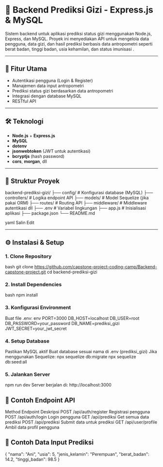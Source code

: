 # 🥗 Backend Prediksi Gizi - Express.js & MySQL

Sistem backend untuk aplikasi prediksi status gizi menggunakan Node.js, Express, dan MySQL. Proyek ini menyediakan API untuk mengelola data pengguna, data gizi, dan hasil prediksi berbasis data antropometri seperti berat badan, tinggi badan, usia kehamilan, dan status imunisasi .

---

## 🚀 Fitur Utama

- Autentikasi pengguna (Login & Register)
- Manajemen data input antropometri
- Prediksi status gizi berdasarkan data antropometri
- Integrasi dengan database MySQL
- RESTful API

---

## 🛠️ Teknologi

- **Node.js** + **Express.js**
- **MySQL**
- **dotenv**
- **jsonwebtoken** (JWT untuk autentikasi)
- **bcryptjs** (hash password)
- **cors**, **morgan**, dll

---

## 📂 Struktur Proyek

backend-prediksi-gizi/
├── config/ # Konfigurasi database (MySQL)
├── controllers/ # Logika endpoint API
├── models/ # Model Sequelize (jika pakai ORM)
├── routes/ # Routing API
├── middleware/ # Middleware autentikasi dll
├── .env # Variabel lingkungan
├── app.js # Inisialisasi aplikasi
├── package.json
└── README.md

yaml
Salin
Edit

---

## ⚙️ Instalasi & Setup

### 1. Clone Repository

bash
git clone https://github.com/capstone-project-coding-camp/Backend-capstone-project.git
cd backend-prediksi-gizi

### 2. Install Dependencies
bash
npm install

### 3. Konfigurasi Environment
Buat file .env:
env
PORT=3000
DB_HOST=localhost
DB_USER=root
DB_PASSWORD=your_password
DB_NAME=prediksi_gizi
JWT_SECRET=your_jwt_secret


### 4. Setup Database
Pastikan MySQL aktif
Buat database sesuai nama di .env (prediksi_gizi)
Jika menggunakan Sequelize:
npx sequelize db:migrate
npx sequelize db:seed:all

### 5. Jalankan Server
npm run dev
Server berjalan di: http://localhost:3000

## 🔌 Contoh Endpoint API
Method	Endpoint	Deskripsi
POST	/api/auth/register	Registrasi pengguna
POST	/api/auth/login	Login pengguna
GET	/api/prediksi	Get semua data prediksi
POST	/api/prediksi	Submit data untuk prediksi
GET	/api/user/profile	Ambil data profil pengguna

## 🧪 Contoh Data Input Prediksi

{
  "nama": "Ani",
  "usia": 5,
  "jenis_kelamin": "Perempuan",
  "berat_badan": 14.2,
  "tinggi_badan": 98.5
}
